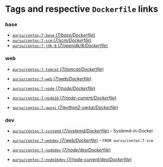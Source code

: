 # Tags and respective `Dockerfile` links

### base

- [`aursu/centos:7-base` (*7/base/Dockerfile*)](https://github.com/aursu/docker-centos/blob/master/7/base/Dockerfile)
- [`aursu/centos:7-scm`  (*7/scm/Dockerfile*)](https://github.com/aursu/docker-centos/blob/master/7/scm/Dockerfile)
- [`aursu/centos:7-jdk-8` (*7/openjdk/8/Dockerfile*)](https://github.com/aursu/docker-centos/blob/master/7/openjdk/8/Dockerfile)

### web

- [`aursu/centos:7-tomcat` (*7/tomcat/Dockerfile*)](https://github.com/aursu/docker-centos/blob/master/7/tomcat/Dockerfile)

- [`aursu/centos:7-web` (*7/web/Dockerfile*)](https://github.com/aursu/docker-centos/blob/master/7/web/Dockerfile)

- [`aursu/centos:7-node` (*7/node/Dockerfile*)](https://github.com/aursu/docker-centos/blob/master/7/node/Dockerfile)

- [`aursu/centos:7-node16` (*7/node-current/Dockerfile*)](https://github.com/aursu/docker-centos/blob/master/7/node-current/Dockerfile)

- [`aursu/centos:7-uwsgi` (*7/python2-uwsgi/Dockerfile*)](https://github.com/aursu/docker-centos/blob/master/7/python2-uwsgi/Dockerfile)

### dev

- [`aursu/centos:7-systemd` (*7/systemd/Dockerfile*)](https://github.com/aursu/docker-centos/blob/master/7/systemd/Dockerfile) - Systemd-in-Docker

- [`aursu/centos:7-webdev` (*7/web/Dockerfile*)](https://github.com/aursu/docker-centos/blob/master/7/web/Dockerfile) - `FROM aursu/centos:7-scm`

- [`aursu/centos:7-nodedev` (*7/node/dev/Dockerfile*)](https://github.com/aursu/docker-centos/blob/master/7/node/dev/Dockerfile)

- [`aursu/centos:7-node16dev` (*7/node-current/dev/Dockerfile*)](https://github.com/aursu/docker-centos/blob/master/7/node-current/dev/Dockerfile)